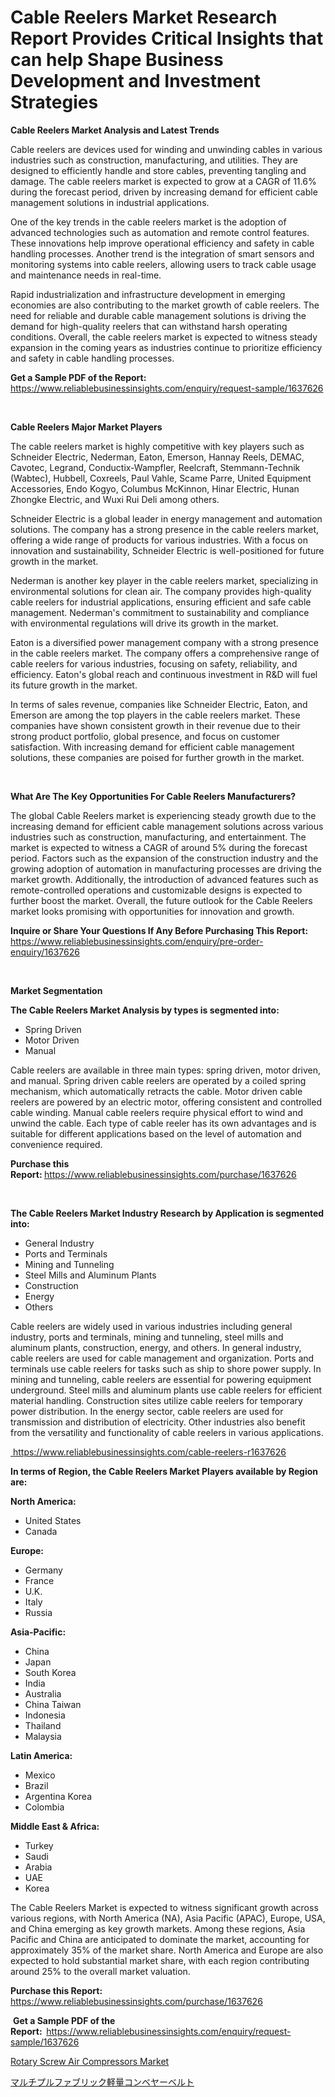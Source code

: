 <p><h1>Cable Reelers Market Research Report Provides Critical Insights that can help Shape Business Development and Investment Strategies</h1></p><p><strong>Cable Reelers Market Analysis and Latest Trends</strong></p>
<p><p>Cable reelers are devices used for winding and unwinding cables in various industries such as construction, manufacturing, and utilities. They are designed to efficiently handle and store cables, preventing tangling and damage. The cable reelers market is expected to grow at a CAGR of 11.6% during the forecast period, driven by increasing demand for efficient cable management solutions in industrial applications.</p><p>One of the key trends in the cable reelers market is the adoption of advanced technologies such as automation and remote control features. These innovations help improve operational efficiency and safety in cable handling processes. Another trend is the integration of smart sensors and monitoring systems into cable reelers, allowing users to track cable usage and maintenance needs in real-time.</p><p>Rapid industrialization and infrastructure development in emerging economies are also contributing to the market growth of cable reelers. The need for reliable and durable cable management solutions is driving the demand for high-quality reelers that can withstand harsh operating conditions. Overall, the cable reelers market is expected to witness steady expansion in the coming years as industries continue to prioritize efficiency and safety in cable handling processes.</p></p>
<p><strong>Get a Sample PDF of the Report:&nbsp;</strong> <a href="https://www.reliablebusinessinsights.com/enquiry/request-sample/1637626">https://www.reliablebusinessinsights.com/enquiry/request-sample/1637626</a></p>
<p>&nbsp;</p>
<p><strong>Cable Reelers Major Market Players</strong></p>
<p><p>The cable reelers market is highly competitive with key players such as Schneider Electric, Nederman, Eaton, Emerson, Hannay Reels, DEMAC, Cavotec, Legrand, Conductix-Wampfler, Reelcraft, Stemmann-Technik (Wabtec), Hubbell, Coxreels, Paul Vahle, Scame Parre, United Equipment Accessories, Endo Kogyo, Columbus McKinnon, Hinar Electric, Hunan Zhongke Electric, and Wuxi Rui Deli among others.</p><p>Schneider Electric is a global leader in energy management and automation solutions. The company has a strong presence in the cable reelers market, offering a wide range of products for various industries. With a focus on innovation and sustainability, Schneider Electric is well-positioned for future growth in the market.</p><p>Nederman is another key player in the cable reelers market, specializing in environmental solutions for clean air. The company provides high-quality cable reelers for industrial applications, ensuring efficient and safe cable management. Nederman's commitment to sustainability and compliance with environmental regulations will drive its growth in the market.</p><p>Eaton is a diversified power management company with a strong presence in the cable reelers market. The company offers a comprehensive range of cable reelers for various industries, focusing on safety, reliability, and efficiency. Eaton's global reach and continuous investment in R&D will fuel its future growth in the market.</p><p>In terms of sales revenue, companies like Schneider Electric, Eaton, and Emerson are among the top players in the cable reelers market. These companies have shown consistent growth in their revenue due to their strong product portfolio, global presence, and focus on customer satisfaction. With increasing demand for efficient cable management solutions, these companies are poised for further growth in the market.</p></p>
<p>&nbsp;</p>
<p><strong>What Are The Key Opportunities For Cable Reelers Manufacturers?</strong></p>
<p><p>The global Cable Reelers market is experiencing steady growth due to the increasing demand for efficient cable management solutions across various industries such as construction, manufacturing, and entertainment. The market is expected to witness a CAGR of around 5% during the forecast period. Factors such as the expansion of the construction industry and the growing adoption of automation in manufacturing processes are driving the market growth. Additionally, the introduction of advanced features such as remote-controlled operations and customizable designs is expected to further boost the market. Overall, the future outlook for the Cable Reelers market looks promising with opportunities for innovation and growth.</p></p>
<p><strong>Inquire or Share Your Questions If Any Before Purchasing This Report:</strong> <a href="https://www.reliablebusinessinsights.com/enquiry/pre-order-enquiry/1637626">https://www.reliablebusinessinsights.com/enquiry/pre-order-enquiry/1637626</a></p>
<p>&nbsp;</p>
<p><strong>Market Segmentation</strong></p>
<p><strong>The Cable Reelers Market Analysis by types is segmented into:</strong></p>
<p><ul><li>Spring Driven</li><li>Motor Driven</li><li>Manual</li></ul></p>
<p><p>Cable reelers are available in three main types: spring driven, motor driven, and manual. Spring driven cable reelers are operated by a coiled spring mechanism, which automatically retracts the cable. Motor driven cable reelers are powered by an electric motor, offering consistent and controlled cable winding. Manual cable reelers require physical effort to wind and unwind the cable. Each type of cable reeler has its own advantages and is suitable for different applications based on the level of automation and convenience required.</p></p>
<p><strong>Purchase this Report:&nbsp;</strong><a href="https://www.reliablebusinessinsights.com/purchase/1637626">https://www.reliablebusinessinsights.com/purchase/1637626</a></p>
<p>&nbsp;</p>
<p><strong>The Cable Reelers Market Industry Research by Application is segmented into:</strong></p>
<p><ul><li>General Industry</li><li>Ports and Terminals</li><li>Mining and Tunneling</li><li>Steel Mills and Aluminum Plants</li><li>Construction</li><li>Energy</li><li>Others</li></ul></p>
<p><p>Cable reelers are widely used in various industries including general industry, ports and terminals, mining and tunneling, steel mills and aluminum plants, construction, energy, and others. In general industry, cable reelers are used for cable management and organization. Ports and terminals use cable reelers for tasks such as ship to shore power supply. In mining and tunneling, cable reelers are essential for powering equipment underground. Steel mills and aluminum plants use cable reelers for efficient material handling. Construction sites utilize cable reelers for temporary power distribution. In the energy sector, cable reelers are used for transmission and distribution of electricity. Other industries also benefit from the versatility and functionality of cable reelers in various applications.</p></p>
<p><a href="https://www.reliablebusinessinsights.com/cable-reelers-r1637626">&nbsp;https://www.reliablebusinessinsights.com/cable-reelers-r1637626</a></p>
<p><strong>In terms of Region, the Cable Reelers Market Players available by Region are:</strong></p>
<p>
    <p> <strong> North America: </strong>
        <ul>
            <li>United States</li>
            <li>Canada</li>
        </ul>
        </p> 
    <p> <strong> Europe: </strong>
        <ul>
            <li>Germany</li>
            <li>France</li>
            <li>U.K.</li>
            <li>Italy</li>
            <li>Russia</li>
        </ul>
        </p> 
    <p> <strong> Asia-Pacific: </strong>
        <ul>
            <li>China</li>
            <li>Japan</li>
            <li>South Korea</li>
            <li>India</li>
            <li>Australia</li>
            <li>China Taiwan</li>
            <li>Indonesia</li>
            <li>Thailand</li>
            <li>Malaysia</li>
        </ul>
        </p> 
    <p> <strong> Latin America: </strong>
        <ul>
            <li>Mexico</li>
            <li>Brazil</li>
            <li>Argentina Korea</li>
            <li>Colombia</li>
        </ul>
        </p> 
    <p> <strong> Middle East & Africa: </strong>
        <ul>
            <li>Turkey</li>
            <li>Saudi</li>
            <li>Arabia</li>
            <li>UAE</li>
            <li>Korea</li>
        </ul>
    </p>
    </p>
<p><p>The Cable Reelers Market is expected to witness significant growth across various regions, with North America (NA), Asia Pacific (APAC), Europe, USA, and China emerging as key growth markets. Among these regions, Asia Pacific and China are anticipated to dominate the market, accounting for approximately 35% of the market share. North America and Europe are also expected to hold substantial market share, with each region contributing around 25% to the overall market valuation.</p></p>
<p><strong>Purchase this Report: </strong><a href="https://www.reliablebusinessinsights.com/purchase/1637626">https://www.reliablebusinessinsights.com/purchase/1637626</a></p>
<p>&nbsp;<strong>Get a Sample PDF of the Report:&nbsp;&nbsp;</strong><a href="https://www.reliablebusinessinsights.com/enquiry/request-sample/1637626">https://www.reliablebusinessinsights.com/enquiry/request-sample/1637626</a></p>
<p><strong></strong></p>
<p><p><a href="https://github.com/wwwkeltoum/Market-Research-Report-List-4/blob/main/rotary-screw-air-compressors-market.md">Rotary Screw Air Compressors Market</a></p><p><a href="https://github.com/roulaayoub-saad/Market-Research-Report-List-2/blob/main/5813184160566.md">マルチプルファブリック軽量コンベヤーベルト</a></p></p>